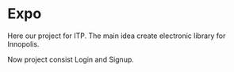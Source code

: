 # Expo
Here our project for ITP. The main idea create electronic library for Innopolis.

Now project consist Login and Signup.
